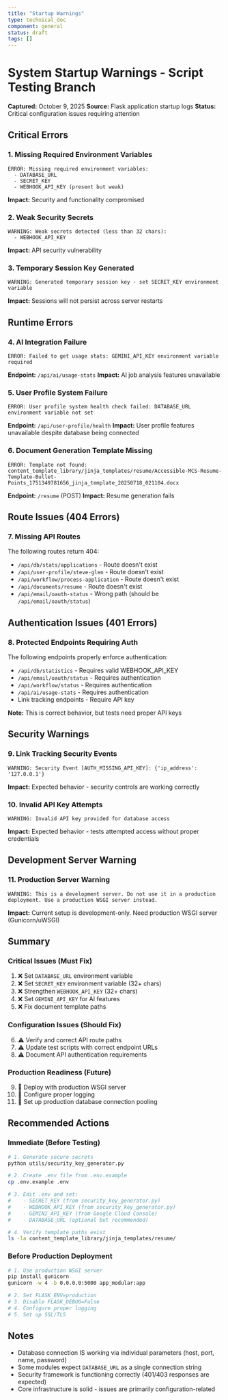 ```yaml
---
title: "Startup Warnings"
type: technical_doc
component: general
status: draft
tags: []
---
```


# System Startup Warnings - Script Testing Branch

**Captured:** October 9, 2025
**Source:** Flask application startup logs
**Status:** Critical configuration issues requiring attention

## Critical Errors

### 1. Missing Required Environment Variables
```
ERROR: Missing required environment variables:
  - DATABASE_URL
  - SECRET_KEY
  - WEBHOOK_API_KEY (present but weak)
```

**Impact:** Security and functionality compromised

### 2. Weak Security Secrets
```
WARNING: Weak secrets detected (less than 32 chars):
  - WEBHOOK_API_KEY
```

**Impact:** API security vulnerability

### 3. Temporary Session Key Generated
```
WARNING: Generated temporary session key - set SECRET_KEY environment variable
```

**Impact:** Sessions will not persist across server restarts

## Runtime Errors

### 4. AI Integration Failure
```
ERROR: Failed to get usage stats: GEMINI_API_KEY environment variable required
```

**Endpoint:** `/api/ai/usage-stats`
**Impact:** AI job analysis features unavailable

### 5. User Profile System Failure
```
ERROR: User profile system health check failed: DATABASE_URL environment variable not set
```

**Endpoint:** `/api/user-profile/health`
**Impact:** User profile features unavailable despite database being connected

### 6. Document Generation Template Missing
```
ERROR: Template not found: content_template_library/jinja_templates/resume/Accessible-MCS-Resume-Template-Bullet-Points_1751349781656_jinja_template_20250718_021104.docx
```

**Endpoint:** `/resume` (POST)
**Impact:** Resume generation fails

## Route Issues (404 Errors)

### 7. Missing API Routes
The following routes return 404:
- `/api/db/stats/applications` - Route doesn't exist
- `/api/user-profile/steve-glen` - Route doesn't exist
- `/api/workflow/process-application` - Route doesn't exist
- `/api/documents/resume` - Route doesn't exist
- `/api/email/oauth-status` - Wrong path (should be `/api/email/oauth/status`)

## Authentication Issues (401 Errors)

### 8. Protected Endpoints Requiring Auth
The following endpoints properly enforce authentication:
- `/api/db/statistics` - Requires valid WEBHOOK_API_KEY
- `/api/email/oauth/status` - Requires authentication
- `/api/workflow/status` - Requires authentication
- `/api/ai/usage-stats` - Requires authentication
- Link tracking endpoints - Require API key

**Note:** This is correct behavior, but tests need proper API keys

## Security Warnings

### 9. Link Tracking Security Events
```
WARNING: Security Event [AUTH_MISSING_API_KEY]: {'ip_address': '127.0.0.1'}
```

**Impact:** Expected behavior - security controls are working correctly

### 10. Invalid API Key Attempts
```
WARNING: Invalid API key provided for database access
```

**Impact:** Expected behavior - tests attempted access without proper credentials

## Development Server Warning

### 11. Production Server Warning
```
WARNING: This is a development server. Do not use it in a production deployment. Use a production WSGI server instead.
```

**Impact:** Current setup is development-only. Need production WSGI server (Gunicorn/uWSGI)

## Summary

### Critical Issues (Must Fix)
1. ❌ Set `DATABASE_URL` environment variable
2. ❌ Set `SECRET_KEY` environment variable (32+ chars)
3. ❌ Strengthen `WEBHOOK_API_KEY` (32+ chars)
4. ❌ Set `GEMINI_API_KEY` for AI features
5. ❌ Fix document template paths

### Configuration Issues (Should Fix)
6. ⚠️ Verify and correct API route paths
7. ⚠️ Update test scripts with correct endpoint URLs
8. ⚠️ Document API authentication requirements

### Production Readiness (Future)
9. 🔄 Deploy with production WSGI server
10. 🔄 Configure proper logging
11. 🔄 Set up production database connection pooling

## Recommended Actions

### Immediate (Before Testing)
```bash
# 1. Generate secure secrets
python utils/security_key_generator.py

# 2. Create .env file from .env.example
cp .env.example .env

# 3. Edit .env and set:
#    - SECRET_KEY (from security_key_generator.py)
#    - WEBHOOK_API_KEY (from security_key_generator.py)
#    - GEMINI_API_KEY (from Google Cloud Console)
#    - DATABASE_URL (optional but recommended)

# 4. Verify template paths exist
ls -la content_template_library/jinja_templates/resume/
```

### Before Production Deployment
```bash
# 1. Use production WSGI server
pip install gunicorn
gunicorn -w 4 -b 0.0.0.0:5000 app_modular:app

# 2. Set FLASK_ENV=production
# 3. Disable FLASK_DEBUG=False
# 4. Configure proper logging
# 5. Set up SSL/TLS
```

## Notes

- Database connection IS working via individual parameters (host, port, name, password)
- Some modules expect `DATABASE_URL` as a single connection string
- Security framework is functioning correctly (401/403 responses are expected)
- Core infrastructure is solid - issues are primarily configuration-related
